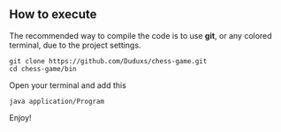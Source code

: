 ## How to execute

The recommended way to compile the code is to use **git**, or any colored terminal, due to the project settings.
```
git clone https://github.com/Duduxs/chess-game.git
cd chess-game/bin
```

Open your terminal and add this
```
java application/Program
```

Enjoy!


